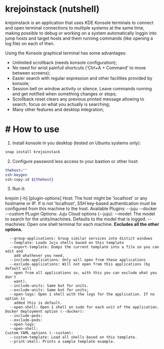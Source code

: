 # krejoinstack (nutshell)

krejoinstack is an application that uses KDE Konsole terminals to connect and
open terminal connections to multiple systems at the same time, making possible
to debug or working on a system automatically loggin into jump hosts and target
hosts and them running commands (like opening a log file) on each of then.  

Using the Konsole graphical terminal has some advantages:

- Unlimited scrollback (needs konsole configuration);
- No need for wrist painfull shortcuts ('Ctrl+A + Command' to move between
  screens);
- Easier search with regular expression and other facilities provided by
  konsole;
- Session bell on window activity or silence. Leave commands running and get
  notified when something changes or stops;
- Scrollback reset clears any previous printed message allowing to search,
  focus on what you actually is searching;
- Many other features and desktop integration;


# # How to use

1. Install konsole in you desktop (tested on Ubuntu systems only):

```bash
snap install krejoinstack
```

2. Configure password less access to your bastion or other host: 

```bash
thehost=""
ssh-keygen
ssh-copy-id ${thehost}
```
3. Run it:

krejoin [-h] <plugin> [plugin-options] <host>
Host:
  The host might be 'localhost' or any hostname or IP. If <host> is not
  'localhost', SSH key-based authentication must be configured from this
  machine to the host.
Available Plugins:
   --juju
   --docker
   --custom
PLugin Options:
    Juju Cloud options (--juju):
      --model: The model to search for the units/machines. Defaults to the model 
        that is logged.
      --machines: Open one shell terminal for each machine. **Excludes all the
        other options.**
    
      --group-applications: Group similar services into distict windows
      --template: Loads Juju shells based on this template
      --export-template: Dumps the current template into a file so you can edit and
        add whathever you need.
      --include-applications: Only will open from these applications
      --exclude-applications: Will not open from this applications (by default will
        open from all applications so, with this you can exclude what you don't
        want).
      --include-units: Same but for units.
      --exclude-units: Same but for units;
      --open-logs: Open 1 shell with the logs for the application. If no option is
        added this is default.
      --open-shell: Open 1 shell on sudo for each unit of the application.
    Docker deployment option (--docker):
      --include-pods:
      --exclude-pods:
      --open-logs:
      --open-shell:
    Custom YAML options (--custom):
      --custom-template: Load all shells based on this template.
      --print-skell: Prints a sample template example.

